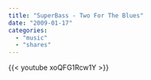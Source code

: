 ```yaml
---
title: "SuperBass - Two For The Blues"
date: "2009-01-17"
categories:
  - "music"
  - "shares"
---
```


{{< youtube xoQFG1Rcw1Y >}}
